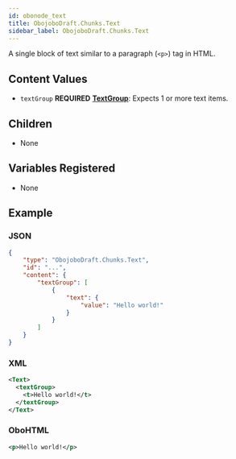 ```yaml
---
id: obonode_text
title: ObojoboDraft.Chunks.Text
sidebar_label: ObojoboDraft.Chunks.Text
---
```


A single block of text similar to a paragraph (`<p>`) tag in HTML.

## Content Values

* `textGroup` **REQUIRED** **[TextGroup](content_textgroup.md)**: Expects 1 or more text items.

## Children

* None

## Variables Registered

* None

## Example

### JSON

```json
{
	"type": "ObojoboDraft.Chunks.Text",
	"id": "...",
	"content": {
		"textGroup": [
			{
				"text": {
					"value": "Hello world!"
				}
			}
		]
	}
}
```

### XML

```xml
<Text>
  <textGroup>
    <t>Hello world!</t>
  </textGroup>
</Text>
```

### OboHTML

```xml
<p>Hello world!</p>
```
